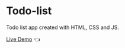 # Todo-list
Todo list app created with HTML, CSS and JS.

[Live Demo](https://sunjcar.github.io/Todo-list/) :point_left:
